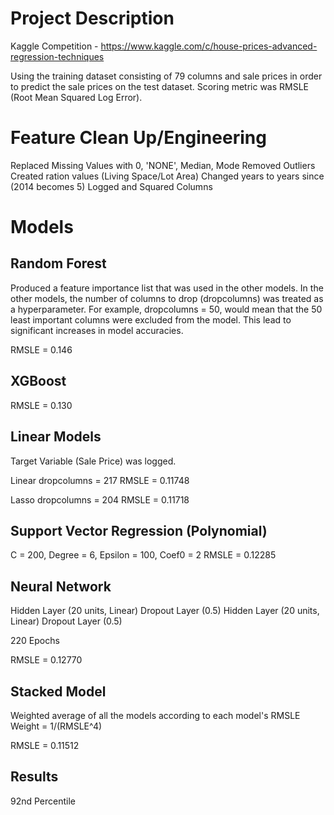 # Project Description
Kaggle Competition - https://www.kaggle.com/c/house-prices-advanced-regression-techniques

Using the training dataset consisting of 79 columns and sale prices in order to predict the sale prices on the test dataset.
Scoring metric was RMSLE (Root Mean Squared Log Error).

# Feature Clean Up/Engineering
Replaced Missing Values with 0, 'NONE', Median, Mode
Removed Outliers
Created ration values (Living Space/Lot Area)
Changed years to years since (2014 becomes 5)
Logged and Squared Columns

# Models
## Random Forest
Produced a feature importance list that was used in the other models. In the other models, the number of columns to drop (dropcolumns) was treated as a hyperparameter. For example, dropcolumns = 50, would mean that the 50 least important columns were excluded from the model. This lead to significant increases in model accuracies.

RMSLE = 0.146

## XGBoost
RMSLE = 0.130

## Linear Models
Target Variable (Sale Price) was logged.

Linear 
dropcolumns = 217
RMSLE = 0.11748

Lasso 
dropcolumns = 204
RMSLE = 0.11718

## Support Vector Regression (Polynomial)
C = 200, Degree = 6, Epsilon = 100, Coef0 = 2
RMSLE = 0.12285

## Neural Network
Hidden Layer (20 units, Linear)
Dropout Layer (0.5)
Hidden Layer (20 units, Linear)
Dropout Layer (0.5)

220 Epochs

RMSLE = 0.12770

## Stacked Model
Weighted average of all the models according to each model's RMSLE
Weight = 1/(RMSLE^4)

RMSLE = 0.11512

## Results
92nd Percentile

